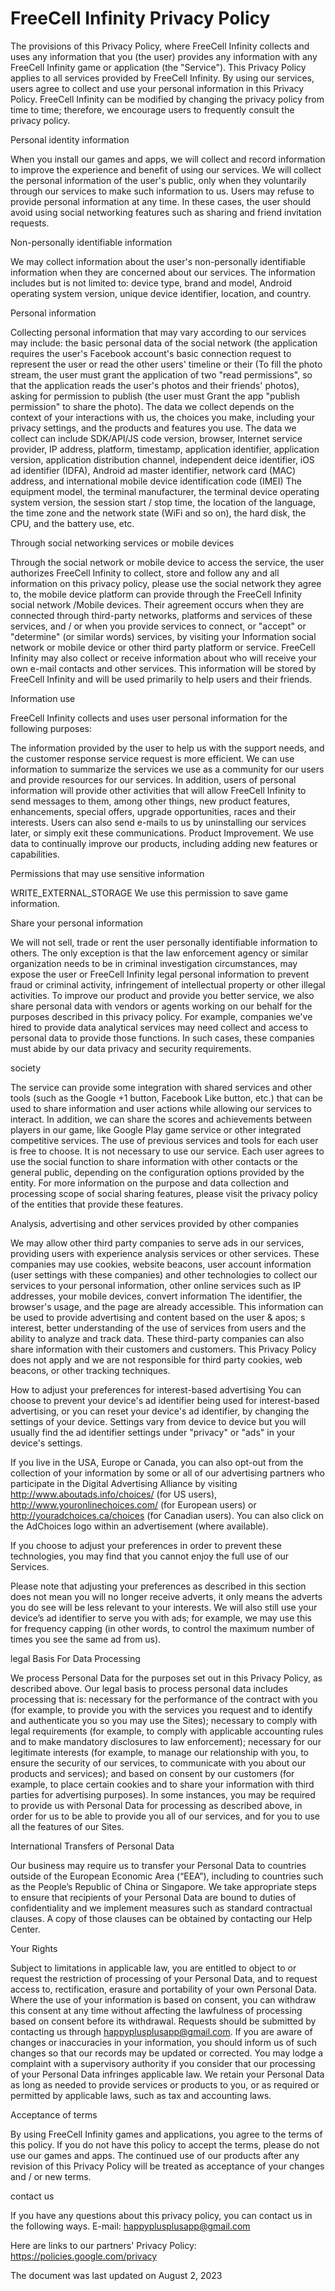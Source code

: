 # FreeCell Infinity Privacy Policy

The provisions of this Privacy Policy, where FreeCell Infinity collects and uses any information that you (the user) provides any information with any FreeCell Infinity game or application (the "Service"). This Privacy Policy applies to all services provided by FreeCell Infinity. By using our services, users agree to collect and use your personal information in this Privacy Policy. FreeCell Infinity can be modified by changing the privacy policy from time to time; therefore, we encourage users to frequently consult the privacy policy.

Personal identity information

When you install our games and apps, we will collect and record information to improve the experience and benefit of using our services. We will collect the personal information of the user's public, only when they voluntarily through our services to make such information to us. Users may refuse to provide personal information at any time. In these cases, the user should avoid using social networking features such as sharing and friend invitation requests.

Non-personally identifiable information

We may collect information about the user's non-personally identifiable information when they are concerned about our services. The information includes but is not limited to: device type, brand and model, Android operating system version, unique device identifier, location, and country.

Personal information

Collecting personal information that may vary according to our services may include: the basic personal data of the social network (the application requires the user's Facebook account's basic connection request to represent the user or read the other users' timeline or their (To fill the photo stream, the user must grant the application of two "read permissions", so that the application reads the user's photos and their friends' photos), asking for permission to publish (the user must Grant the app "publish permission" to share the photo).
The data we collect depends on the context of your interactions with us, the choices you make, including your privacy settings, and the products and features you use. The data we collect can include SDK/API/JS code version, browser, Internet service provider, IP address, platform, timestamp, application identifier, application version, application distribution channel, independent deice identifier, iOS ad identifier (IDFA), Android ad master identifier, network card (MAC) address, and international mobile device identification code (IMEI) The equipment model, the terminal manufacturer, the terminal device operating system version, the session start / stop time, the location of the language, the time zone and the network state (WiFi and so on), the hard disk, the CPU, and the battery use, etc.

Through social networking services or mobile devices

Through the social network or mobile device to access the service, the user authorizes FreeCell Infinity to collect, store and follow any and all information on this privacy policy, please use the social network they agree to, the mobile device platform can provide through the FreeCell Infinity social network /Mobile devices. Their agreement occurs when they are connected through third-party networks, platforms and services of these services, and / or when you provide services to connect, or "accept" or "determine" (or similar words) services, by visiting your Information social network or mobile device or other third party platform or service. FreeCell Infinity may also collect or receive information about who will receive your own e-mail contacts and other services. This information will be stored by FreeCell Infinity and will be used primarily to help users and their friends.

Information use

FreeCell Infinity collects and uses user personal information for the following purposes:

The information provided by the user to help us with the support needs, and the customer response service request is more efficient.
We can use information to summarize the services we use as a community for our users and provide resources for our services. In addition, users of personal information will provide other activities that will allow FreeCell Infinity to send messages to them, among other things, new product features, enhancements, special offers, upgrade opportunities, races and their interests. Users can also send e-mails to us by uninstalling our services later, or simply exit these communications.
Product Improvement. We use data to continually improve our products, including adding new features or capabilities. 

Permissions that may use sensitive information

WRITE_EXTERNAL_STORAGE
We use this permission to save game information.

Share your personal information

We will not sell, trade or rent the user personally identifiable information to others. The only exception is that the law enforcement agency or similar organization needs to be in criminal investigation circumstances, may expose the user or FreeCell Infinity legal personal information to prevent fraud or criminal activity, infringement of intellectual property or other illegal activities.
To improve our product and provide you better service, we also share personal data with vendors or agents working on our behalf for the purposes described in this privacy policy. For example, companies we've hired to provide data analytical services may need collect and access to personal data to provide those functions. In such cases, these companies must abide by our data privacy and security requirements.

society

The service can provide some integration with shared services and other tools (such as the Google +1 button, Facebook Like button, etc.) that can be used to share information and user actions while allowing our services to interact. In addition, we can share the scores and achievements between players in our game, like Google Play game service or other integrated competitive services. The use of previous services and tools for each user is free to choose. It is not necessary to use our service. Each user agrees to use the social function to share information with other contacts or the general public, depending on the configuration options provided by the entity. For more information on the purpose and data collection and processing scope of social sharing features, please visit the privacy policy of the entities that provide these features.

Analysis, advertising and other services provided by other companies

We may allow other third party companies to serve ads in our services, providing users with experience analysis services or other services. These companies may use cookies, website beacons, user account information (user settings with these companies) and other technologies to collect our services to your personal information, other online services such as IP addresses, your mobile devices, convert information The identifier, the browser's usage, and the page are already accessible. This information can be used to provide advertising and content based on the user & apos; s interest, better understanding of the use of services from users and the ability to analyze and track data. These third-party companies can also share information with their customers and customers. This Privacy Policy does not apply and we are not responsible for third party cookies, web beacons, or other tracking techniques.

How to adjust your preferences for interest-based advertising
You can choose to prevent your device's ad identifier being used for interest-based advertising, or you can reset your device's ad identifier, by changing the settings of your device. Settings vary from device to device but you will usually find the ad identifier settings under "privacy" or "ads" in your device's settings.

If you live in the USA, Europe or Canada, you can also opt-out from the collection of your information by some or all of our advertising partners who participate in the Digital Advertising Alliance by visiting http://www.aboutads.info/choices/ (for US users), http://www.youronlinechoices.com/ (for European users) or http://youradchoices.ca/choices (for Canadian users). You can also click on the AdChoices logo within an advertisement (where available).

If you choose to adjust your preferences in order to prevent these technologies, you may find that you cannot enjoy the full use of our Services.

Please note that adjusting your preferences as described in this section does not mean you will no longer receive adverts, it only means the adverts you do see will be less relevant to your interests. We will also still use your device’s ad identifier to serve you with ads; for example, we may use this for frequency capping (in other words, to control the maximum number of times you see the same ad from us).

legal Basis For Data Processing

We process Personal Data for the purposes set out in this Privacy Policy, as described above. Our legal basis to process personal data includes processing that is: necessary for the performance of the contract with you (for example, to provide you with the services you request and to identify and authenticate you so you may use the Sites); necessary to comply with legal requirements (for example, to comply with applicable accounting rules and to make mandatory disclosures to law enforcement); necessary for our legitimate interests (for example, to manage our relationship with you, to ensure the security of our services, to communicate with you about our products and services); and based on consent by our customers (for example, to place certain cookies and to share your information with third parties for advertising purposes).
In some instances, you may be required to provide us with Personal Data for processing as described above, in order for us to be able to provide you all of our services, and for you to use all the features of our Sites.

International Transfers of Personal Data

Our business may require us to transfer your Personal Data to countries outside of the European Economic Area (“EEA”), including to countries such as the People’s Republic of China or Singapore. We take appropriate steps to ensure that recipients of your Personal Data are bound to duties of confidentiality and we implement measures such as standard contractual clauses. A copy of those clauses can be obtained by contacting our Help Center.

Your Rights

Subject to limitations in applicable law, you are entitled to object to or request the restriction of processing of your Personal Data, and to request access to, rectification, erasure and portability of your own Personal Data.
Where the use of your information is based on consent, you can withdraw this consent at any time without affecting the lawfulness of processing based on consent before its withdrawal.
Requests should be submitted by contacting us through happyplusplusapp@gmail.com.
If you are aware of changes or inaccuracies in your information, you should inform us of such changes so that our records may be updated or corrected. You may lodge a complaint with a supervisory authority if you consider that our processing of your Personal Data infringes applicable law.
We retain your Personal Data as long as needed to provide services or products to you, or as required or permitted by applicable laws, such as tax and accounting laws.

Acceptance of terms

By using FreeCell Infinity games and applications, you agree to the terms of this policy. If you do not have this policy to accept the terms, please do not use our games and apps. The continued use of our products after any revision of this Privacy Policy will be treated as acceptance of your changes and / or new terms.

contact us

If you have any questions about this privacy policy, you can contact us in the following ways.
E-mail: happyplusplusapp@gmail.com

Here are links to our partners' Privacy Policy:
https://policies.google.com/privacy

The document was last updated on August 2, 2023
